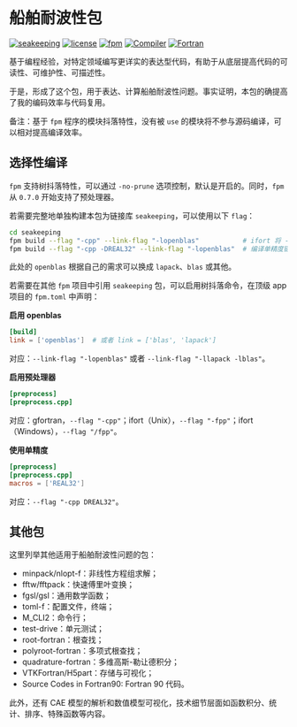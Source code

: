 # 船舶耐波性包

[![seakeeping](https://img.shields.io/badge/seakeeping-v1.4.0-blueviolet)][1]
[![license](https://img.shields.io/badge/License-BSD--3-important)](LICENSE)
[![fpm](https://img.shields.io/badge/Fortran--lang/fpm-^0.6.0-blue)][2]
[![Compiler](https://img.shields.io/badge/Compiler-GFortran^10.3.0-brightgreen)][3]
[![Fortran](https://img.shields.io/badge/Fortran-^2018-purple)](https://fortran-lang.org/)

[1]: https://gitee.com/ship-motions/seakeeping
[2]: https://github.com/fortran-lang/fpm
[3]: https://fortran-lang.org/compilers

基于编程经验，对特定领域编写更详实的表达型代码，有助于从底层提高代码的可读性、可维护性、可描述性。

于是，形成了这个包，用于表达、计算船舶耐波性问题。事实证明，本包的确提高了我的编码效率与代码复用。

备注：基于 `fpm` 程序的模块抖落特性，没有被 `use` 的模块将不参与源码编译，可以相对提高编译效率。

## 选择性编译

`fpm` 支持树抖落特性，可以通过 `-no-prune` 选项控制，默认是开启的。同时，`fpm` 从 `0.7.0` 开始支持了预处理器。

若需要完整地单独构建本包为链接库 `seakeeping`，可以使用以下 `flag`：

```sh
cd seakeeping
fpm build --flag "-cpp" --link-flag "-lopenblas"           # ifort 将 -cpp 换成 -fpp
fpm build --flag "-cpp -DREAL32" --link-flag "-lopenblas"  # 编译单精度链接库
```

此处的 `openblas` 根据自己的需求可以换成 `lapack`、`blas` 或其他。

若需要在其他 `fpm` 项目中引用 `seakeeping` 包，可以启用树抖落命令，在顶级 app 项目的 `fpm.toml` 中声明：

**启用 openblas**

```toml
[build]
link = ['openblas']  # 或者 link = ['blas', 'lapack']
```

对应：`--link-flag "-lopenblas"` 或者 `--link-flag "-llapack -lblas"`。

**启用预处理器**

```toml
[preprocess]
[preprocess.cpp]
```

对应：gfortran，`--flag "-cpp"`；ifort（Unix），`--flag "-fpp"`；ifort（Windows），`--flag "/fpp"`。

**使用单精度**

```toml
[preprocess]
[preprocess.cpp]
macros = ['REAL32']
```

对应：`--flag "-cpp DREAL32"`。


## 其他包

这里列举其他适用于船舶耐波性问题的包：

- minpack/nlopt-f：非线性方程组求解；
- fftw/fftpack：快速傅里叶变换；
- fgsl/gsl：通用数学函数；
- toml-f：配置文件，终端；
- M_CLI2：命令行；
- test-drive：单元测试；
- root-fortran：根查找；
- polyroot-fortran：多项式根查找；
- quadrature-fortran：多维高斯-勒让德积分；
- VTKFortran/H5part：存储与可视化；
- Source Codes in Fortran90: Fortran 90 代码。

此外，还有 CAE 模型的解析和数值模型可视化，技术细节层面如函数积分、统计、排序、特殊函数等内容。
